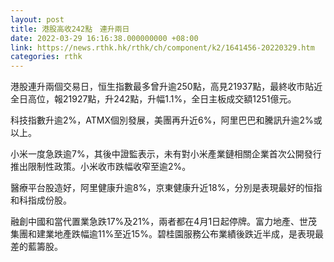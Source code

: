 ```yaml
---
layout: post
title: 港股高收242點　連升兩日
date: 2022-03-29 16:16:38.000000000 +08:00
link: https://news.rthk.hk/rthk/ch/component/k2/1641456-20220329.htm
categories: rthk
---
```


港股連升兩個交易日，恒生指數最多曾升逾250點，高見21937點，最終收市貼近全日高位，報21927點，升242點，升幅1.1%，全日主板成交額1251億元。

科技指數升逾2%，ATMX個別發展，美團再升近6%，阿里巴巴和騰訊升逾2%或以上。

小米一度急跌逾7%，其後中證監表示，未有對小米產業鏈相關企業首次公開發行推出限制性政策。小米收市跌幅收窄至逾2%。

醫療平台股造好，阿里健康升逾8%，京東健康升近18%，分別是表現最好的恒指和科指成份股。

融創中國和當代置業急跌17%及21%，兩者都在4月1日起停牌。富力地產、世茂集團和建業地產跌幅逾11%至近15%。碧桂園服務公布業績後跌近半成，是表現最差的藍籌股。
